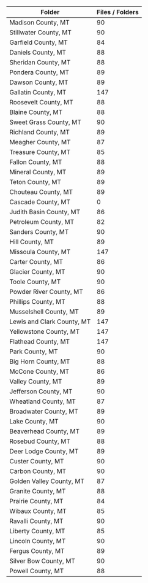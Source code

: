| Folder                     |   Files / Folders |
|----------------------------|-------------------|
| Madison County, MT         |                90 |
| Stillwater County, MT      |                90 |
| Garfield County, MT        |                84 |
| Daniels County, MT         |                88 |
| Sheridan County, MT        |                88 |
| Pondera County, MT         |                89 |
| Dawson County, MT          |                89 |
| Gallatin County, MT        |               147 |
| Roosevelt County, MT       |                88 |
| Blaine County, MT          |                88 |
| Sweet Grass County, MT     |                90 |
| Richland County, MT        |                89 |
| Meagher County, MT         |                87 |
| Treasure County, MT        |                85 |
| Fallon County, MT          |                88 |
| Mineral County, MT         |                89 |
| Teton County, MT           |                89 |
| Chouteau County, MT        |                89 |
| Cascade County, MT         |                 0 |
| Judith Basin County, MT    |                86 |
| Petroleum County, MT       |                82 |
| Sanders County, MT         |                90 |
| Hill County, MT            |                89 |
| Missoula County, MT        |               147 |
| Carter County, MT          |                86 |
| Glacier County, MT         |                90 |
| Toole County, MT           |                90 |
| Powder River County, MT    |                86 |
| Phillips County, MT        |                88 |
| Musselshell County, MT     |                89 |
| Lewis and Clark County, MT |               147 |
| Yellowstone County, MT     |               147 |
| Flathead County, MT        |               147 |
| Park County, MT            |                90 |
| Big Horn County, MT        |                88 |
| McCone County, MT          |                86 |
| Valley County, MT          |                89 |
| Jefferson County, MT       |                90 |
| Wheatland County, MT       |                87 |
| Broadwater County, MT      |                89 |
| Lake County, MT            |                90 |
| Beaverhead County, MT      |                89 |
| Rosebud County, MT         |                88 |
| Deer Lodge County, MT      |                89 |
| Custer County, MT          |                90 |
| Carbon County, MT          |                90 |
| Golden Valley County, MT   |                87 |
| Granite County, MT         |                88 |
| Prairie County, MT         |                84 |
| Wibaux County, MT          |                85 |
| Ravalli County, MT         |                90 |
| Liberty County, MT         |                85 |
| Lincoln County, MT         |                90 |
| Fergus County, MT          |                89 |
| Silver Bow County, MT      |                90 |
| Powell County, MT          |                88 |
